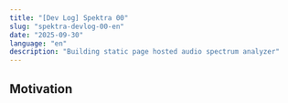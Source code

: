 ```yaml
---
title: "[Dev Log] Spektra 00"
slug: "spektra-devlog-00-en"
date: "2025-09-30"
language: "en"
description: "Building static page hosted audio spectrum analyzer"
---
```


## Motivation
